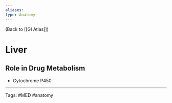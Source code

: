```yaml
---
aliases: 
type: Anatomy
---
```


(Back to [[GI Atlas]])

# Liver

## Role in Drug Metabolism
- Cytochrome P450



---
Tags: #MED #anatomy 